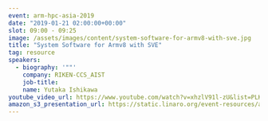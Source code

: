 ```yaml
---
event: arm-hpc-asia-2019
date: "2019-01-21 02:00:00+00:00"
slot: 09:00 - 09:25
image: /assets/images/content/system-software-for-armv8-with-sve.jpg
title: "System Software for Armv8 with SVE"
tag: resource
speakers:
  - biography: '""'
    company: RIKEN-CCS_AIST
    job-title:
    name: Yutaka Ishikawa
youtube_video_url: https://www.youtube.com/watch?v=xhzlV91l-zU&list=PLKZSArYQptsPLGSEUycUowh9oy8WF_epV&index=12&t=0s
amazon_s3_presentation_url: https://static.linaro.org/event-resources/arm-hpc-2019/slides/SystemSoftwareforArmv8-AwithSVE2.pdf
---
```

